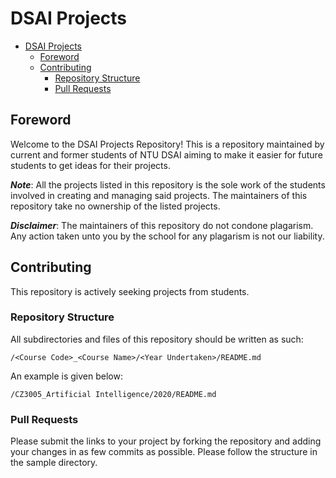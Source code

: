 # DSAI Projects

- [DSAI Projects](#dsai-projects)
  - [Foreword](#foreword)
  - [Contributing](#contributing)
    - [Repository Structure](#repository-structure)
    - [Pull Requests](#pull-requests)

## Foreword

Welcome to the DSAI Projects Repository! This is a repository maintained by current and former students of NTU DSAI aiming to make it easier for future students to get ideas for their projects.

_**Note**_: All the projects listed in this repository is the sole work of the students involved in creating and managing said projects. The maintainers of this repository take no ownership of the listed projects.

_**Disclaimer**_: The maintainers of this repository do not condone plagarism. Any action taken unto you by the school for any plagarism is not our liability.

## Contributing

This repository is actively seeking projects from students.

### Repository Structure

All subdirectories and files of this repository should be written as such:

```text
/<Course Code>_<Course Name>/<Year Undertaken>/README.md
```

An example is given below:

```text
/CZ3005_Artificial Intelligence/2020/README.md
```

### Pull Requests

Please submit the links to your project by forking the repository and adding your changes in as few commits as possible. Please follow the structure in the sample directory.
